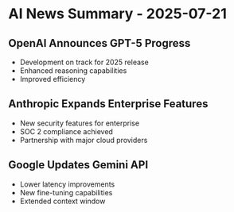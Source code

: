 # AI News Summary - 2025-07-21

## OpenAI Announces GPT-5 Progress
- Development on track for 2025 release
- Enhanced reasoning capabilities
- Improved efficiency

## Anthropic Expands Enterprise Features
- New security features for enterprise
- SOC 2 compliance achieved
- Partnership with major cloud providers

## Google Updates Gemini API
- Lower latency improvements
- New fine-tuning capabilities
- Extended context window